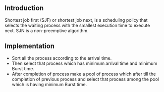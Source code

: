 ## Introduction
Shortest job first (SJF) or shortest job next, is a scheduling policy that selects the waiting process with the smallest execution time to execute next. SJN is a non-preemptive algorithm.

## Implementation
- Sort all the process according to the arrival time.
- Then select that process which has minimum arrival time and minimum Burst time.
- After completion of process make a pool of process which after till the completion of previous process and select that process among the pool which is having minimum Burst time.
